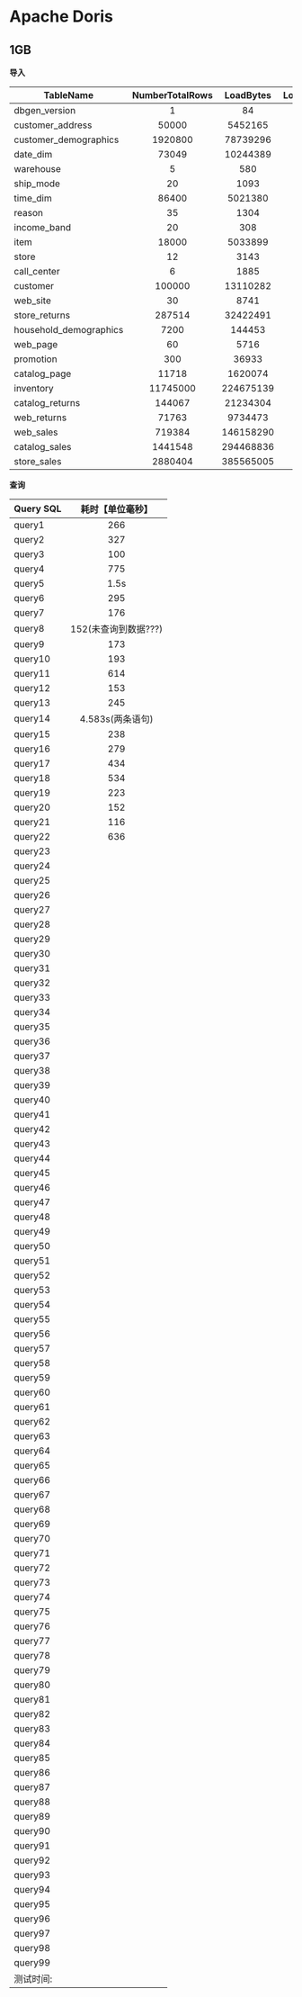 # Apache Doris

## 1GB

**导入**

| TableName              | NumberTotalRows | LoadBytes | LoadTimeMs | ReadDataTimeMs | WriteDataTimeMs |
| ---------------------- | :-------------: | :-------: | :--------: | :------------: | :-------------: |
| dbgen_version          |        1        |    84     |    1272    |       0        |       292       |
| customer_address       |      50000      |  5452165  |    1530    |       15       |      1487       |
| customer_demographics  |     1920800     | 78739296  |    4465    |      732       |      4316       |
| date_dim               |      73049      | 10244389  |    643     |       12       |       605       |
| warehouse              |        5        |    580    |     66     |       0        |       31        |
| ship_mode              |       20        |   1093    |    270     |       0        |       219       |
| time_dim               |      86400      |  5021380  |    512     |       8        |       471       |
| reason                 |       35        |   1304    |     49     |       0        |       20        |
| income_band            |       20        |    308    |    257     |       0        |       230       |
| item                   |      18000      |  5033899  |    294     |       6        |       262       |
| store                  |       12        |   3143    |     92     |       0        |       45        |
| call_center            |        6        |   1885    |     61     |       0        |       33        |
| customer               |     100000      | 13110282  |    784     |       60       |       743       |
| web_site               |       30        |   8741    |    138     |       0        |       101       |
| store_returns          |     287514      | 32422491  |    2378    |      315       |      2311       |
| household_demographics |      7200       |  144453   |    323     |       0        |       292       |
| web_page               |       60        |   5716    |    332     |       0        |       298       |
| promotion              |       300       |   36933   |     85     |       0        |       40        |
| catalog_page           |      11718      |  1620074  |    132     |       1        |       105       |
| inventory              |    11745000     | 224675139 |   49289    |      9067      |      48482      |
| catalog_returns        |     144067      | 21234304  |    1485    |      247       |      1441       |
| web_returns            |      71763      |  9734473  |    923     |       7        |       881       |
| web_sales              |     719384      | 146158290 |    7662    |      2470      |      7590       |
| catalog_sales          |     1441548     | 294468836 |   44709    |      7881      |      44587      |
| store_sales            |     2880404     | 385565005 |   54638    |     16305      |      54329      |

**查询**

| Query SQL |   耗时【单位毫秒】   |
| --------- | :------------------: |
| query1    |         266          |
| query2    |         327          |
| query3    |         100          |
| query4    |         775          |
| query5    |         1.5s         |
| query6    |         295          |
| query7    |         176          |
| query8    | 152(未查询到数据???) |
| query9    |         173          |
| query10   |         193          |
| query11   |         614          |
| query12   |         153          |
| query13   |         245          |
| query14   |   4.583s(两条语句)   |
| query15   |    238                  |
| query16   |       279               |
| query17   |       434               |
| query18   |       534               |
| query19   |       223               |
| query20   |      152                |
| query21   |       116               |
| query22   |        636              |
| query23   |                      |
| query24   |                      |
| query25   |                      |
| query26   |                      |
| query27   |                      |
| query28   |                      |
| query29   |                      |
| query30   |                      |
| query31   |                      |
| query32   |                      |
| query33   |                      |
| query34   |                      |
| query35   |                      |
| query36   |                      |
| query37   |                      |
| query38   |                      |
| query39   |                      |
| query40   |                      |
| query41   |                      |
| query42   |                      |
| query43   |                      |
| query44   |                      |
| query45   |                      |
| query46   |                      |
| query47   |                      |
| query48   |                      |
| query49   |                      |
| query50   |                      |
| query51   |                      |
| query52   |                      |
| query53   |                      |
| query54   |                      |
| query55   |                      |
| query56   |                      |
| query57   |                      |
| query58   |                      |
| query59   |                      |
| query60   |                      |
| query61   |                      |
| query62   |                      |
| query63   |                      |
| query64   |                      |
| query65   |                      |
| query66   |                      |
| query67   |                      |
| query68   |                      |
| query69   |                      |
| query70   |                      |
| query71   |                      |
| query72   |                      |
| query73   |                      |
| query74   |                      |
| query75   |                      |
| query76   |                      |
| query77   |                      |
| query78   |                      |
| query79   |                      |
| query80   |                      |
| query81   |                      |
| query82   |                      |
| query83   |                      |
| query84   |                      |
| query85   |                      |
| query86   |                      |
| query87   |                      |
| query88   |                      |
| query89   |                      |
| query90   |                      |
| query91   |                      |
| query92   |                      |
| query93   |                      |
| query94   |                      |
| query95   |                      |
| query96   |                      |
| query97   |                      |
| query98   |                      |
| query99   |                      |
| 测试时间: |                      |